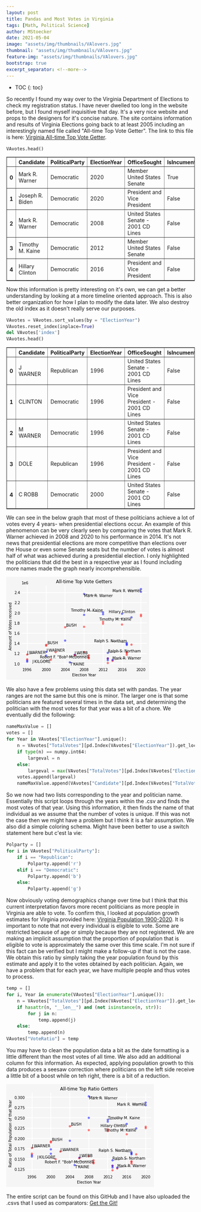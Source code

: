 ```yaml
---
layout: post
title: Pandas and Most Votes in Virginia
tags: [Math, Political Science]
author: MStoecker
date: 2021-05-04
image: "assets/img/thumbnails/VAlovers.jpg"
thumbnail: "assets/img/thumbnails/VAlovers.jpg"
feature-img: "assets/img/thumbnails/VAlovers.jpg"
bootstrap: true 
excerpt_separator: <!--more-->
---
```


* TOC
{: toc}

So recently I found my way over to the Virginia Department of Elections to check my registration status. I have never dwelled too long in the website before, but I found myself inquisitive that day. It's a very nice website and props to the designers for it's concise nature. The site contains information and results of Virginia Elections going back to at least 2005 including an interestingly named file called "All-time Top Vote Getter". <!--more--> The link to this file is here: <a href='https://www.elections.virginia.gov/resultsreports/'>Virginia All-time Top Vote Getter</a>.  

```python
VAvotes.head()
```




<div>
<style scoped>
    .dataframe tbody tr th:only-of-type {
        vertical-align: middle;
    }

    .dataframe tbody tr th {
        vertical-align: top;
    }

    .dataframe thead th {
        text-align: right;
    }
</style>
<table border="1" class="dataframe">
  <thead>
    <tr style="text-align: right;">
      <th></th>
      <th>Candidate</th>
      <th>PoliticalParty</th>
      <th>ElectionYear</th>
      <th>OfficeSought</th>
      <th>IsIncument</th>
      <th>TotalVotes</th>
    </tr>
  </thead>
  <tbody>
    <tr>
      <th>0</th>
      <td>Mark R. Warner</td>
      <td>Democratic</td>
      <td>2020</td>
      <td>Member United States Senate</td>
      <td>True</td>
      <td>2466500</td>
    </tr>
    <tr>
      <th>1</th>
      <td>Joseph R. Biden</td>
      <td>Democratic</td>
      <td>2020</td>
      <td>President and Vice President</td>
      <td>False</td>
      <td>2413568</td>
    </tr>
    <tr>
      <th>2</th>
      <td>Mark R. Warner</td>
      <td>Democratic</td>
      <td>2008</td>
      <td>United States Senate - 2001 CD Lines</td>
      <td>False</td>
      <td>2369373</td>
    </tr>
    <tr>
      <th>3</th>
      <td>Timothy M. Kaine</td>
      <td>Democratic</td>
      <td>2012</td>
      <td>Member United States Senate</td>
      <td>False</td>
      <td>2010067</td>
    </tr>
    <tr>
      <th>4</th>
      <td>Hillary Clinton</td>
      <td>Democratic</td>
      <td>2016</td>
      <td>President and Vice President</td>
      <td>False</td>
      <td>1981473</td>
    </tr>
  </tbody>
</table>
</div>


Now this information is pretty interesting on it's own, we can get a better understanding by looking at a more timeline oriented approach. This is also better organization for how I plan to modify the data later. We also destroy the old index as it doesn't really serve our purposes.

```python
VAvotes = VAvotes.sort_values(by = "ElectionYear")
VAvotes.reset_index(inplace=True)
del VAvotes['index']
VAvotes.head()
```




<div>
<style scoped>
    .dataframe tbody tr th:only-of-type {
        vertical-align: middle;
    }

    .dataframe tbody tr th {
        vertical-align: top;
    }

    .dataframe thead th {
        text-align: right;
    }
</style>
<table border="1" class="dataframe">
  <thead>
    <tr style="text-align: right;">
      <th></th>
      <th>Candidate</th>
      <th>PoliticalParty</th>
      <th>ElectionYear</th>
      <th>OfficeSought</th>
      <th>IsIncument</th>
      <th>TotalVotes</th>
    </tr>
  </thead>
  <tbody>
    <tr>
      <th>0</th>
      <td>J WARNER</td>
      <td>Republican</td>
      <td>1996</td>
      <td>United States Senate - 2001 CD Lines</td>
      <td>False</td>
      <td>1179088</td>
    </tr>
    <tr>
      <th>1</th>
      <td>CLINTON</td>
      <td>Democratic</td>
      <td>1996</td>
      <td>President and Vice President - 2001 CD Lines</td>
      <td>False</td>
      <td>1039983</td>
    </tr>
    <tr>
      <th>2</th>
      <td>M WARNER</td>
      <td>Democratic</td>
      <td>1996</td>
      <td>United States Senate - 2001 CD Lines</td>
      <td>False</td>
      <td>1064119</td>
    </tr>
    <tr>
      <th>3</th>
      <td>DOLE</td>
      <td>Republican</td>
      <td>1996</td>
      <td>President and Vice President - 2001 CD Lines</td>
      <td>False</td>
      <td>1086819</td>
    </tr>
    <tr>
      <th>4</th>
      <td>C ROBB</td>
      <td>Democratic</td>
      <td>2000</td>
      <td>United States Senate - 2001 CD Lines</td>
      <td>False</td>
      <td>1233185</td>
    </tr>
  </tbody>
</table>
</div>




 We can see in the below graph that most of these politicians achieve a lot of votes every 4 years- when presidential elections occur. An example of this phenomenon can be very clearly seen by comparing the votes that Mark R. Warner achieved in 2008 and 2020 to his performance in 2014. It's not news that presidential elections are more competitive than elections over the House or even some Senate seats but the number of votes is almost half of what was achieved during a presidential election. I only highlighted the politicians that did the best in a respective year as I found including more names made the graph nearly incomprehensible. 

![image tooltip here](/assets/img/graphs/2021-05-04VAVotes.png)

We also have a few problems using this data set with pandas. The year ranges are not the same but this one is minor. The larger one is that some politicians are featured several times in the data set, and determining the politician with the most votes for that year was a bit of a chore. We eventually did the following:

```python
nameMaxValue = []
votes = []
for Year in VAvotes["ElectionYear"].unique():
    n = VAvotes["TotalVotes"][pd.Index(VAvotes["ElectionYear"]).get_loc(Year)]
    if type(n) == numpy.int64:
        largeval = n
    else:
        largeval = max(VAvotes["TotalVotes"][pd.Index(VAvotes["ElectionYear"]).get_loc(Year)])
    votes.append(largeval)
    nameMaxValue.append(VAvotes["Candidate"][pd.Index(VAvotes["TotalVotes"]).get_loc(largeval)])
```

So we now had two lists corresponding to the year and politician name. Essentially this script loops through the years within the .csv and finds the most votes of that year. Using this information, it then finds the name of that individual as we assume that the number of votes is unique. If this was not the case then we might have a problem but I think it is a fair assumption. We also did a simple coloring schema. Might have been better to use a switch statement here but c'est la vie:

```python
Polparty = []
for i in VAvotes["PoliticalParty"]:
    if i == "Republican":
        Polparty.append('r')
    elif i == "Democratic":
        Polparty.append('b')
    else:
        Polparty.append('g')
```



Now obviously voting demographics change over time but I think that this current interpretation favors more recent politicians as more people in Virginia are able to vote. To confirm this, I looked at population growth estimates for Virginia provided here: <a href='https://www.macrotrends.net/states/virginia/population'>Virginia Population 1900-2020</a>. It is important to note that not every individual is eligible to vote. Some are restricted because of age or simply because they are not registered. We are making an implicit assumption that the proportion of population that is eligible to vote is approximately the same over this time scale. I'm not sure if this fact can be verified but I might make a follow-up if that is not the case. We obtain this ratio by simply taking the year population found by this estimate and apply it to the votes obtained by each politician. Again, we have a problem that for each year, we have multiple people and thus votes to process.

```python
temp = []
for i, Year in enumerate(VAvotes["ElectionYear"].unique()):
    n = VAvotes["TotalVotes"][pd.Index(VAvotes["ElectionYear"]).get_loc(Year)]/VApop[" Population"][pd.Index(VApop["date"]).get_loc(str(Year))]
    if hasattr(n, "__len__") and (not isinstance(n, str)):
        for j in n:
            temp.append(j)
    else:
        temp.append(n)
VAvotes["VoteRatio"] = temp
```
You may have to clean the population data a bit as the date formatting is a little different than the most votes of all time. We also add an additional column for this information. As expected, applying population growth to this data produces a seesaw correction where politicians on the left side receive a little bit of a boost while on teh right, there is a bit of a reduction.

![image tooltip here](/assets/img/graphs/2021-05-04VARatio.png)

The entire script can be found on this GitHub and I have also uploaded the .csvs that I used as comparators: [Get the Git!](https://github.com/AquaVoidstar/VAMostVotes/blob/main/VAmostVotesScript.ipynb)

















